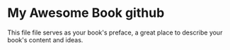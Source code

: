 # My Awesome Book github

This file file serves as your book's preface, a great place to describe your book's content and ideas.

